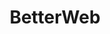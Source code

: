 ---
layout: post
title: BetterWeb
description: A chrome plugin that uses Machine Learning and NLP to reduce media bias
redirect: https://github.com/betterweb-team/BetterWeb
---